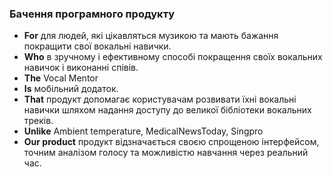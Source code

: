 ### Бачення програмного продукту
- **For** для людей, які цікавляться музикою та мають бажання покращити свої вокальні навички.
- **Who** в зручному і ефективному способі покращення своїх вокальних навичок і виконанні співів.
- **The** Vocal Mentor
- **Is** мобільний додаток.
- **That** продукт допомагає користувачам розвивати їхні вокальні навички шляхом надання доступу до великої бібліотеки вокальних треків.
- **Unlike** Ambient temperature, MedicalNewsToday, Singpro
- **Our product** продукт відзначається своєю спрощеною інтерфейсом, точним аналізом голосу та можливістю навчання через реальний час.

